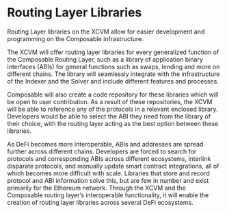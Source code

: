 # Routing Layer Libraries 

Routing Layer libraries on the XCVM allow for easier development and programming on the Composable infrastructure.

The XCVM will offer routing layer libraries for every generalized function of the Composable Routing Layer, such as a library of application binary interfaces (ABIs) for general functions such as swaps, lending and more on different chains. The library will seamlessly integrate with the infrastructure of the Indexer and the Solver and include different features and processes.

Composable will also create a code repository for these libraries which will be open to user contribution. As a result of these repositories, the XCVM will be able to reference any of the protocols in a relevant enclosed library. Developers would be able to select the ABI they need from the library of their choice, with the routing layer acting as the best option between these libraries.

As DeFi becomes more interoperable, ABIs and addresses are spread further across different chains. Developers are forced to search for protocols and corresponding ABIs across different ecosystems, interlink disparate protocols, and manually update smart contract integrations, all of which becomes more difficult with scale. Libraries that store and record protocol and ABI information solve this, but are few in number and exist primarily for the Ethereum network. Through the XCVM and the Composable routing layer’s interoperable functionality, it will enable the creation of routing layer libraries across several DeFi ecosystems.
